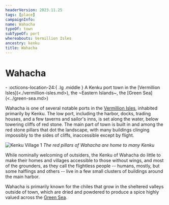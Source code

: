 ```yaml
---
headerVersion: 2023.11.25
tags: [place]
campaignInfo:
name: Wahacha
typeOf: town
subTypeOf: port
whereabouts: Vermillion Isles
ancestry: kenku
title: Wahacha
---
```

# Wahacha
<div class="grid cards ext-narrow-margin ext-one-column" markdown>
-    :octicons-location-24:{ .lg .middle } A Kenku port town in the [Vermillion Isles](<./vermillion-isles.md>), the ~Eastern Islands~, the [Green Sea](<../green-sea.md>)  
</div>


Wahacha is one of several notable ports in the [Vermillion Isles](<./vermillion-isles.md>), inhabited primarily by Kenku. The low port, including the harbor, docks, trading houses, and a few taverns and sailor's inns, is set along the water, below towering cliffs of red stone. The main part of town is built in and among the red stone pillars that dot the landscape, with many buildings clinging impossibly to the sides of cliffs, inaccessible except by flight.

![Kenku Village 1](../../assets/kenku-village-1.png)
*The red pillars of Wahacha are home to many Kenku*

While nominally welcoming of outsiders, the Kenku of Wahacha do little to make their homes and villages accessible to those without wings, and most of the grounders, as they call the flightless people -- humans, mostly, but some halflings and others -- live in a few small clusters of buildings around the main harbor.

Wahacha is primarily known for the chiles that grow in the sheltered valleys outside of town, which are dried and powdered to produce a spice highly valued across the [Green Sea](<../green-sea.md>). 